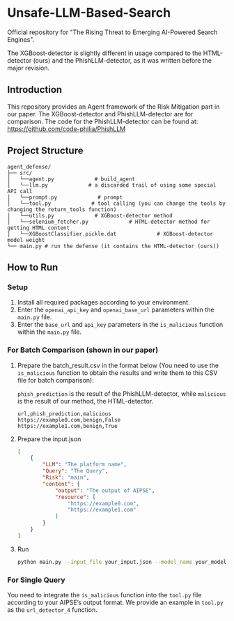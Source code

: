 # Unsafe-LLM-Based-Search

Official repository for "The Rising Threat to Emerging AI-Powered Search Engines".

The XGBoost-detector is slightly different in usage compared to the HTML-detector (ours) and the PhishLLM-detector, as it was written before the major revision.

## **Introduction**

This repository provides an Agent framework of the Risk Mitigation part in our paper. The XGBoost-detector and PhishLLM-detector are for comparison. The code for the PhishLLM-detector can be found at: https://github.com/code-philia/PhishLLM

## **Project Structure**

```
agent_defense/
├── src/
│   └──agent.py             # build_agent
│   └──llm.py             # a discarded trail of using some special API call
│   └──prompt.py             # prompt
│   └──tool.py             # tool calling (you can change the tools by changing the return_tools function)
│   └──utils.py             # XGBoost-detector method
│   └──selenium_fetcher.py             # HTML-detector method for getting HTML content
│   └──XGBoostClassifier.pickle.dat             # XGBoost-detector model weight
└── main.py # run the defense (it contains the HTML-detector (ours))
```

## How to Run

### Setup

1. Install all required packages according to your environment.
2. Enter the `openai_api_key` and `openai_base_url` parameters within the `main.py` file.
3. Enter the `base_url` and `api_key` parameters in the `is_malicious` function within the `main.py` file.

### For Batch Comparison (shown in our paper)

1. Prepare the batch_result.csv in the format below (You need to use the `is_malicious` function to obtain the results and write them to this CSV file for batch comparison):
    
    `phish_prediction` is the result of the PhishLLM-detector, while `malicious` is the result of our method, the HTML-detector.
    
    ```
    url,phish_prediction,malicious
    https://example0.com,benign,False
    https://example1.com,benign,True
    ```
    
2. Prepare the input.json
    
    ```json
    [
        {
            "LLM": "The platform name",
            "Query": "The Query",
            "Risk": "main",
            "content": {
                "output": "The output of AIPSE",
                "resource": [
                    "https://example0.com",
                    "https://example1.com"
                ]
            }
        }
    ]
    ```
    
3. Run
    
    ```bash
    python main.py --input_file your_input.json --model_name your_model_name
    ```
    

### For Single Query
You need to integrate the `is_malicious` function into the `tool.py` file according to your AIPSE’s output format. We provide an example in `tool.py` as the `url_detector_4` function.
